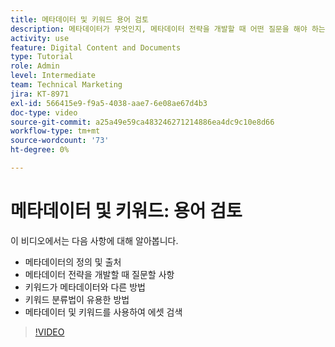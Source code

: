 ```yaml
---
title: 메타데이터 및 키워드 용어 검토
description: 메타데이터가 무엇인지, 메타데이터 전략을 개발할 때 어떤 질문을 해야 하는지 등에 대해 알아봅니다. [!UICONTROL WORKFRONT DAM].
activity: use
feature: Digital Content and Documents
type: Tutorial
role: Admin
level: Intermediate
team: Technical Marketing
jira: KT-8971
exl-id: 566415e9-f9a5-4038-aae7-6e08ae67d4b3
doc-type: video
source-git-commit: a25a49e59ca483246271214886ea4dc9c10e8d66
workflow-type: tm+mt
source-wordcount: '73'
ht-degree: 0%

---
```


# 메타데이터 및 키워드: 용어 검토

이 비디오에서는 다음 사항에 대해 알아봅니다.

* 메타데이터의 정의 및 출처
* 메타데이터 전략을 개발할 때 질문할 사항
* 키워드가 메타데이터와 다른 방법
* 키워드 분류법이 유용한 방법
* 메타데이터 및 키워드를 사용하여 에셋 검색

>[!VIDEO](https://video.tv.adobe.com/v/335234/?quality=12&learn=on)
